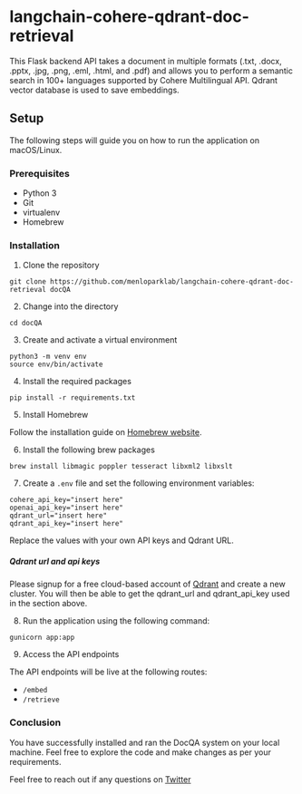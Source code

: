 # langchain-cohere-qdrant-doc-retrieval
This Flask backend API takes a document in multiple formats (.txt, .docx, .pptx, .jpg, .png, .eml, .html, and .pdf) and allows you to perform a semantic search in 100+ languages supported by Cohere Multilingual API. Qdrant vector database is used to save embeddings.

## Setup

The following steps will guide you on how to run the application on macOS/Linux.

### Prerequisites

- Python 3
- Git
- virtualenv
- Homebrew

### Installation

1. Clone the repository

```
git clone https://github.com/menloparklab/langchain-cohere-qdrant-doc-retrieval docQA
```

2. Change into the directory

```
cd docQA
```

3. Create and activate a virtual environment

```
python3 -m venv env
source env/bin/activate
```

4. Install the required packages

```
pip install -r requirements.txt
```

5. Install Homebrew 

Follow the installation guide on [Homebrew website](https://brew.sh/).

6. Install the following brew packages

```
brew install libmagic poppler tesseract libxml2 libxslt
```

7. Create a `.env` file and set the following environment variables:

```
cohere_api_key="insert here"
openai_api_key="insert here"
qdrant_url="insert here"
qdrant_api_key="insert here"
```

Replace the values with your own API keys and Qdrant URL.

##### Qdrant url and api keys

Please signup for a free cloud-based account of [Qdrant](https://qdrant.tech/) and create a new cluster. You will then be able to get the qdrant_url and qdrant_api_key used in the section above.

8. Run the application using the following command:

```
gunicorn app:app
```

9. Access the API endpoints

The API endpoints will be live at the following routes:

- `/embed`
- `/retrieve`

### Conclusion

You have successfully installed and ran the DocQA system on your local machine. Feel free to explore the code and make changes as per your requirements.



Feel free to reach out if any questions on [Twitter](https://twitter.com/MisbahSy)

